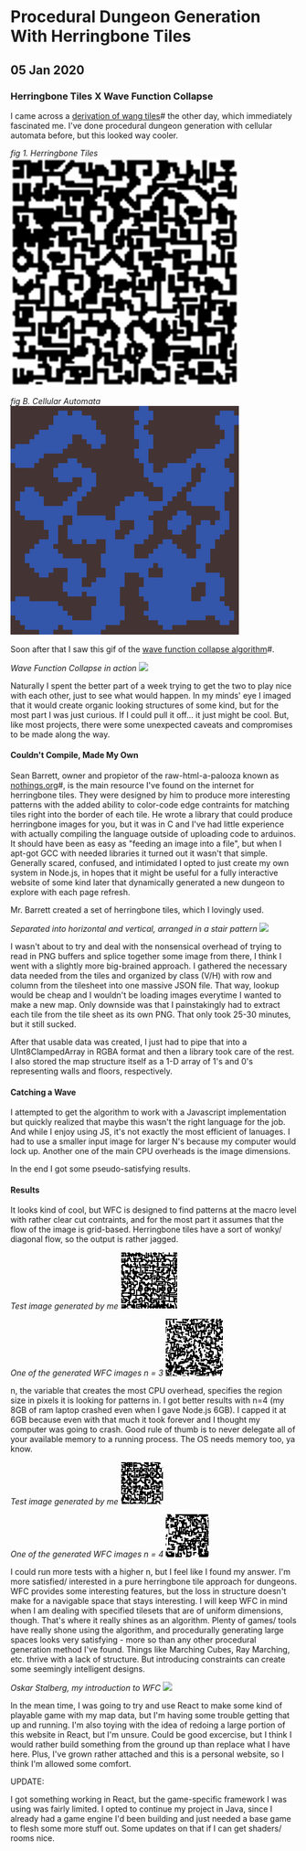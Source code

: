 <!-- extends layout -->

<!--block content -->

# Procedural Dungeon Generation With Herringbone Tiles
## 05 Jan 2020
### Herringbone Tiles X Wave Function Collapse

I came across a [derivation of wang tiles](https://nothings.org/gamedev/herringbone/)# the other day, which immediately fascinated me. I've done procedural dungeon generation with cellular automata before, but this looked way cooler.

*fig 1. Herringbone Tiles*
![](../images/map.png) 

*fig B. Cellular Automata*
![](../images/cellular.png)

Soon after that I saw this gif of the [wave function collapse algorithm](https://github.com/mxgmn/WaveFunctionCollapse)#.

*Wave Function Collapse in action*
![](https://camo.githubusercontent.com/dc39c61e02aa67abd0f923628cf241120d14f517/687474703a2f2f692e696d6775722e636f6d2f734e75425653722e676966)

Naturally I spent the better part of a week trying to get the two to play nice with each other, just to see what would happen. In my minds' eye I imaged that it would create organic looking structures of some kind, but for the most part I was just curious. If I could pull it off... it just might be cool. But, like most projects, there were some unexpected caveats and compromises to be made along the way.

#### Couldn't Compile, Made My Own

Sean Barrett, owner and propietor of the raw-html-a-palooza known as [nothings.org](http://nothings.org/)#, is the main resource I've found on the internet for herringbone tiles. They were designed by him to produce more interesting patterns with the added ability to color-code edge contraints for matching tiles right into the border of each tile. He wrote a library that could produce herringbone images for you, but it was in C and I've had little experience with actually compiling the language outside of uploading code to arduinos. It should have been as easy as "feeding an image into a file", but when I apt-got GCC with needed libraries it turned out it wasn't that simple. Generally scared, confused, and intimidated I opted to just create my own system in Node.js, in hopes that it might be useful for a fully interactive website of some kind later that dynamically generated a new dungeon to explore with each page refresh. 

Mr. Barrett created a set of herringbone tiles, which I lovingly used. 

*Separated into horizontal and vertical, arranged in a stair pattern*
![](http://nothings.org/gamedev/herringbone/chunks.png)

I wasn't about to try and deal with the nonsensical overhead of trying to read in PNG buffers and splice together some image from there, I think I went with a slightly more big-brained approach. I gathered the necessary data needed from the tiles and organized by class (V/H) with row and column from the tilesheet into one massive JSON file. That way, lookup would be cheap and I wouldn't be loading images everytime I wanted to make a new map. Only downside was that I painstakingly had to extract each tile from the tile sheet as its own PNG. That only took 25-30 minutes, but it still sucked.

After that usable data was created, I just had to pipe that into a UInt8ClampedArray in RGBA format and then a library took care of the rest. I also stored the map structure itself as a 1-D array of 1's and 0's representing walls and floors, respectively.

#### Catching a Wave

I attempted to get the algorithm to work with a Javascript implementation but quickly realized that maybe this wasn't the right language for the job. And while I enjoy using JS, it's not exactly the most efficient of lanuages. I had to use a smaller input image for larger N's because my computer would lock up. Another one of the main CPU overheads is the image dimensions. 

In the end I got some pseudo-satisfying results. 

#### Results

It looks kind of cool, but WFC is designed to find patterns at the macro level with rather clear cut contraints, and for the most part it assumes that the flow of the image is grid-based. Herringbone tiles have a sort of wonky/ diagonal flow, so the output is rather jagged. 

*Test image generated by me*
![](../images/n_3/map-demo.png)

*One of the generated WFC images n = 3*
![](../images/n_3/wfc-generation_3_1_1_8.png)

n, the variable that creates the most CPU overhead, specifies the region size in pixels it is looking for patterns in. I got better results with n=4 (my 8GB of ram laptop crashed even when I gave Node.js 6GB). I capped it at 6GB because even with that much it took forever and I thought my computer was going to crash. Good rule of thumb is to never delegate all of your available memory to a running process. The OS needs memory too, ya know.

*Test image generated by me*
![](../images/n_4/map-demo.png)

*One of the generated WFC images n = 4*
![](../images/n_4/wfc-generation_4_1_1_8.png)

I could run more tests with a higher n, but I feel like I found my answer. I'm more satisfied/ interested in a pure herringbone tile approach for dungeons. WFC provides some interesting features, but the loss in structure doesn't make for a navigable space that stays interesting. I will keep WFC in mind when I am dealing with specified tilesets that are of uniform dimensions, though. That's where it really shines as an algorithm. Plenty of games/ tools have really shone using the algorithm, and procedurally generating large spaces looks very satisfying - more so than any other procedural generation method I've found. Things like Marching Cubes, Ray Marching, etc. thrive with a lack of structure. But introducing constraints can create some seemingly intelligent designs.

*Oskar Stalberg, my introduction to WFC*
![](../images/oskar.gif)

In the mean time, I was going to try and use React to make some kind of playable game with my map data, but I'm having some trouble getting that up and running. I'm also toying with the idea of redoing a large portion of this website in React, but I'm unsure. Could be good excercise, but I think I would rather build something from the ground up than replace what I have here. Plus, I've grown rather attached and this is a personal website, so I think I'm allowed some comfort.

UPDATE:

I got something working in React, but the game-specific framework I was using was fairly limited. I opted to continue my project in Java, since I already had a game engine I'd been building and just needed a base game to flesh some more stuff out. Some updates on that if I can get shaders/ rooms nice.